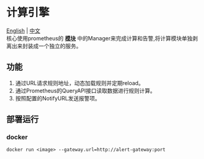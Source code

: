 # 计算引擎
[English](https://github.com/Qihoo360/doraemon/blob/master/cmd/rule-engine/readme.md) | [中文](https://github.com/Qihoo360/doraemon/blob/master/cmd/rule-engine/readme-CN.md)    
核心使用prometheus的 **[模块](https://github.com/prometheus/prometheus/rules)** 中的Manager来完成计算和告警,将计算模块单独剥离出来封装成一个独立的服务。

## 功能

1. 通过URL请求规则地址，动态加载规则并定期reload。
2. 通过Prometheus的QueryAPI接口读取数据进行规则计算。
3. 按照配置的NotifyURL发送报警项。

## 部署运行  
### docker

```
docker run <image> --gateway.url=http://alert-gateway:port
```
